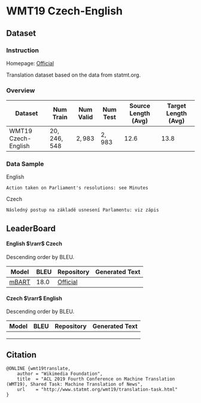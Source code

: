 # WMT19 Czech-English

## Dataset

### Instruction

Homepage: [Official](http://www.statmt.org/wmt19/translation-task.html)

Translation dataset based on the data from statmt.org.

### Overview

| Dataset             | Num Train    | Num Valid | Num Test | Source Length (Avg) | Target Length (Avg) |
| ------------------- | ------------ | --------- | -------- | ------------------- | ------------------- |
| WMT19 Czech-English | $20,246,548$ | $2,983$   | $2,983$  | $12.6$              | $13.8$              |

### Data Sample

English

```
Action taken on Parliament's resolutions: see Minutes
```

Czech

```
Následný postup na základě usnesení Parlamentu: viz zápis
```

## LeaderBoard

#### English $\rarr$ Czech

Descending order by BLEU.

| Model | BLEU | Repository | Generated Text |
| ----- | ------ | ---------- | -------------- |
| [mBART](https://arxiv.org/pdf/2001.08210.pdf) | $18.0$ | [Official](https://github.com/facebookresearch/fairseq/tree/main/examples/mbart) |                |

#### Czech $\rarr$ English

Descending order by BLEU.

| Model | BLEU | Repository | Generated Text |
| ----- | ------ | ---------- | -------------- |
|       |        |            |                |
|       |        |            |                |
|       |        |            |                |

## Citation

```
@ONLINE {wmt19translate,
    author = "Wikimedia Foundation",
    title  = "ACL 2019 Fourth Conference on Machine Translation (WMT19), Shared Task: Machine Translation of News",
    url    = "http://www.statmt.org/wmt19/translation-task.html"
}
```